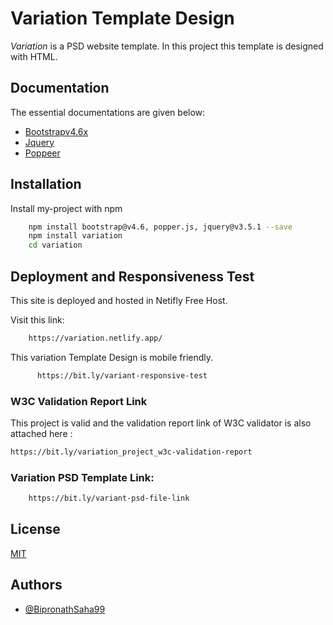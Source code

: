 # Variation Template Design

*Variation* is a PSD website template. In this project this template is designed with HTML.

## Documentation

The essential documentations are given below:
- [Bootstrapv4.6x](https://getbootstrap.com/docs/4.6/getting-started/introduction/)
- [Jquery](https://jquery.com/)
- [Poppeer](https://popper.js.org/docs/v2/)

## Installation

Install my-project with npm

```bash
    npm install bootstrap@v4.6, popper.js, jquery@v3.5.1 --save
    npm install variation
    cd variation
```
    
## Deployment and Responsiveness Test

This site is deployed and hosted in Netifly Free Host.

Visit this link: 
```bash
    https://variation.netlify.app/
```

This variation Template Design is mobile friendly.

```bash
      https://bit.ly/variant-responsive-test
```

### W3C Validation Report Link

This project is valid and the validation report link of W3C validator is also attached here : 
```bash
https://bit.ly/variation_project_w3c-validation-report
```

### Variation PSD Template Link:

```bash 
    https://bit.ly/variant-psd-file-link
```
## License

[MIT](https://github.com/BipronathSaha99/variant/blob/main/LICENSE)
  
## Authors

- [@BipronathSaha99](https://github.com/BipronathSaha99/)
  
